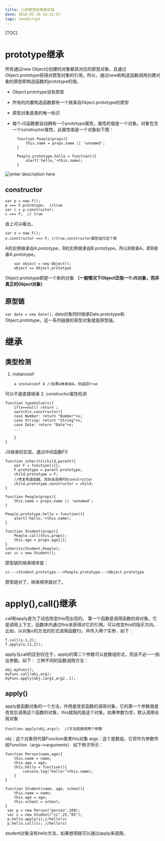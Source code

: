 ```yaml
---
title: js的原型及继承实现
date: 2016-05-10 14:31:57
tags: JavaScript
---
```

[TOC]

# prototype继承
所有通过new Object()创建的对象都其对应的原型对象，且通过Object.prototype获得对原型对象的引用。所以，通过new和构造函数调用创建对象的原型即构造函数的prototype的值。
- Object.prototype没有原型
- 所有的内置构造函数都有一个继承自Object.prototype的原型
- 原型对象是类的唯一标识
- 每个JS函数都自动拥有一个prototype属性，属性的值是一个对象。对象包含一个constructor属性，此属性值是一个对象如下图：


        function People(props){
            this.name = props.name || 'unnamed';
        }
        
        People.prototype.hello = function(){
            alert('hello,'+this.name);
        }
        
![enter description here][1]
## constructor

    var p = new F();
    p === F.prototype;  //true
    var c = p.constructor;
    c === F;  // true
由上可以看出，


    var o = new F();
    o.constructor === F; //true,constructor属性指代这个类
A的实例继承自A.prototype，B的实例继承自B.prototype。所以B继承A，即B继承A.prototype。


        var object = new Object();
        object == Object.prototype
Object.prototype即是一个新的对象
**（一般情况下Object泛指一个JS对象，而非真正的Object对象）**
## 原型链
`var date = new Date();` date对象同时继承Date.prototype和Object.prototype，这一系列链接的原型对象就是原型链。
# 继承
## 类型检测
1. instanceof
```
    a instanceof A //如果a继承自A，则返回true
```
可以不是直接继承
2.  constructor属性检测


    function typeValue(x){
    	if(x==null) return ;
    	switch(x.constructor){
    	case Number: return "Number"+x;
    	case String: return "String"+x;
    	case Date: return "Date"+x;
    	...
    	
    	}
    }
JS继承的实现，通过中间函数F()

    function inherits(child,parent){
        var F = function(){};
        F.prototype = parent.prototype;
        child.prototype = F;
        //修复构造函数，否则会调用F的constructor
        child.prototype.constructor = child;
    }

    function People(props){
        this.name = props.name || 'unnamed';
    }

    People.prototype.hello = function(){
        alert('hello,'+this.name);
    }

    function Student(props){
        People.call(this,props);
        this.age = props.age||1;
    }
    inherits(Student,People);
    var cc = new Student();
原型链的继承顺序是：

    cc--->Student.prototype--->People.prototype--->Object.prototype
原型链对了，继承顺序就对了。

# apply(),call()继承
call和apply是为了动态改变this而出现的。
第一个函数是调用函数的母对象。它是调用上下文，函数体内通过this来获得对它的引用。可以改变this的指示方向。
比如，以对象o的方法的形式调用函数f()，并传入两个实参，如下：

    f.call(o,1,2);
    f.apply(o,[1,2]);  
apply与call的区别仅在于，apply的第二个参数可以是数组形式，而且不必一一指出参数。如下：
三种不同的函数调用方法：

    obj.myFunc();
    myFunc.call(obj,arg);
    myFunc.apply(obj,[arg1,arg2..]);
## apply()
apply是函数对象的一个方法，作用是改变函数的调用对象，它的第一个参数就是改变后调用这个函数的对象，this就指的是这个对象。如果参数为空，默认调用全局对象

    Function.apply(obj,args);  //方法能接收两个参数
obj：这个对象将代替Function类里this对象
args：这个是数组，它将作为参数传给Function（args-->arguments）
如下例子所示：

    function Person(name,age){
    	this.name = name;
    	this.age = age;
    	this.hello = function(){
    		console.log("hello!"+this.name);
    	}
    }

    function Student(name, age, school){
        this.name = name;
        this.age = age;
        this.school = school;
    }
     var p = new Person("person",100);
     var s = new Student("cc",25,"85");
     p.hello.apply(s);//hello!cc
     p.hello.call(s); //hello!cc
student对象没有hello方法，如果想用就可以通过apply来调用。

  [1]: ./images/Image%201.png "Image 1.png"